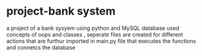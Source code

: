 # project-bank system 
a project of a bank sysyem using python and MySQL database
used concepts of oops and classes , seperate files are created for different actions that are furthur imported in main.py file that executes the functions and connetcs the database 
